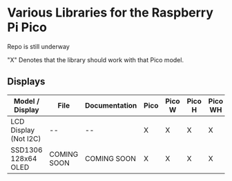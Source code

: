 # Various Libraries for the Raspberry Pi Pico
Repo is still underway

"X" Denotes that the library should work with that Pico model.

## Displays

| Model / Display       | File        | Documentation | Pico | Pico W | Pico H | Pico WH |
|-----------------------|-------------|---------------|------|--------|--------|---------|
| LCD Display (Not I2C) | --          | --            |  X   | X      | X      | X       |
| SSD1306 128x64 OLED   | COMING SOON | COMING SOON   |  X   | X      | X      | X       |
